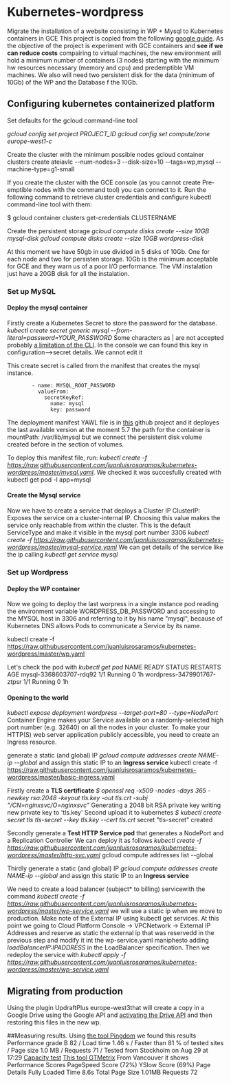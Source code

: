# Kubernetes-wordpress

Migrate the installation of a website consisting in WP + Mysql to Kubernetes containers in GCE
This project is copied from the following [google guide](https://cloud.google.com/container-engine/docs/tutorials/persistent-disk). As the objective of the project is experiment with GCE containers and **see if we can reduce costs** compairing to virtual machines, the new environment will hold a minimum number of containers (3 nodes) starting with the minimum hw resources necessary (memory and cpu) and predemptible VM machines. We also will need two persistent disk for the data (minimum of 10Gb) of the WP and the Database f the 10Gb.

## Configuring kubernetes containerized platform
Set defaults for the gcloud command-line tool

*gcloud config set project PROJECT_ID*
*gcloud config set compute/zone europe-west1-c*

Create the cluster with the minimum possible nodes
gcloud container clusters create ateiavlc --num-nodes=3 --disk-size=10  --tags=wp,mysql --machine-type=g1-small 

If you create the cluster with the GCE console (as you cannot create Pre-emptible nodes with the command tool) you can connect to it. Run the following command to retrieve cluster credentials and configure kubectl command-line tool with them:

$ gcloud container clusters get-credentials CLUSTERNAME

Create the persistent storage
*gcloud compute disks create --size 10GB mysql-disk*
*gcloud compute disks create --size 10GB wordpress-disk*

At this moment we have 50gb in use divided in 5 disks of 10Gb. One for each node and two for persisten storage. 10Gb is the minimum acceptable for GCE and they warn us of a poor I/O performance. The VM instalation just have a 20GB disk for all the instalation.

### Set up MySQL
#### Deploy the mysql container
Firstly create a Kubernetes Secret to store the password for the database. *kubectl create secret generic mysql --from-literal=password=YOUR_PASSWORD* Some characters as | are not accepted probably [a limitation of the CLI](https://kubernetes.io/docs/concepts/configuration/secret/). In the console we can found this key in configuration-->secret details. We cannot edit it 

This create secret is called from the manifest that creates the mysql instance. 

            - name: MYSQL_ROOT_PASSWORD
              valueFrom:
                secretKeyRef:
                  name: mysql
                  key: password
                  
The deployment manifest YAWL file is in [this](https://raw.githubusercontent.com/juanluisrosaramos/kubernetes-wordpress/master/mysql.yaml) github project and it deployes the last available version at the moment 5.7 the path for the container is mountPath: /var/lib/mysql but we connect the persistent disk volume created before in the section of volumes.

To deploy this manifest file, run: *kubectl create -f https://raw.githubusercontent.com/juanluisrosaramos/kubernetes-wordpress/master/mysql.yaml*. We checked it was succesfully created with kubectl get pod -l app=mysql

#### Create the Mysql service
Now we have to create a service that deploys a Cluster IP ClusterIP: Exposes the service on a cluster-internal IP. Choosing this value makes the service only reachable from within the cluster. This is the default ServiceType and make it visible in the mysql port number 3306
*kubectl create -f https://raw.githubusercontent.com/juanluisrosaramos/kubernetes-wordpress/master/mysql-service.yaml*
We can get details of the service like the ip calling *kubectl get service mysql*

### Set up Wordpress
#### Deploy the WP container
Now we going to deploy the last worpress in a single instance pod reading the environment variable WORDPRESS_DB_PASSWORD and accessing to the MYSQL host in 3306 and referring to it by his name "mysql", because of Kubernetes DNS allows Pods to communicate a Service by its name.

kubectl create -f  https://raw.githubusercontent.com/juanluisrosaramos/kubernetes-wordpress/master/wp.yaml

Let's check the pod with *kubectl get pod*
NAME                         READY     STATUS    RESTARTS   AGE
mysql-3368603707-rdq92       1/1       Running   0          1h
wordpress-3479901767-ztpsr   1/1       Running   0          1h

#### Opening to the world

*kubectl expose deployment wordpress --target-port=80  --type=NodePort*
Container Engine makes your Service available on a randomly-selected high port number (e.g. 32640) on all the nodes in your cluster. To make your HTTP(S) web server application publicly accessible, you need to create an Ingress resource.

generate a static (and global) IP  *gcloud compute addresses create NAME-ip --global* and assign this static IP to an **Ingress service**
kubectl create -f https://raw.githubusercontent.com/juanluisrosaramos/kubernetes-wordpress/master/basic-ingress.yaml


Firstly create a **TLS certificate**
*$ openssl req -x509 -nodes -days 365 -newkey rsa:2048 -keyout tls.key -out tls.crt -subj "/CN=nginxsvc/O=nginxsvc"*
Generating a 2048 bit RSA private key writing new private key to 'tls.key'
Second upload it to kubernetes
*$ kubectl create secret tls tls-secret --key tls.key --cert tls.crt*
secret "tls-secret" created

Secondly generate a **Test HTTP Service pod** that generates a NodePort and a Replication Controller We can deploy it as follows *kubectl create -f https://raw.githubusercontent.com/juanluisrosaramos/kubernetes-wordpress/master/http-svc.yaml*
gcloud compute addresses list --global

Thirdly generate a static (and global) IP  *gcloud compute addresses create NAME-ip --global* and assign this static IP to an **Ingress service**

We need to create a load balancer (subject* to billing) servicewith the command *kubectl create -f https://raw.githubusercontent.com/juanluisrosaramos/kubernetes-wordpress/master/wp-service.yaml* we will use a static ip when we move to production. Make note of the External IP using kubectl get services. 
At this point we going to Cloud Platform Console -> VPCNetwork -> External IP Addresses and reserve as static the external ip that was reservedd in the previous step and modify it int the wp-service.yaml maniphesto adding *loadBalancerIP:IPADDRESS* in the LoadBalancer specification. Then we redeploy the service with *kubectl apply -f https://raw.githubusercontent.com/juanluisrosaramos/kubernetes-wordpress/master/wp-service.yaml*

## Migrating from production 
Using the plugin UpdraftPlus europe-west3that will create a copy in a Google Drive using the Google API and [activating the Drive API](https://updraftplus.com/support/configuring-google-drive-api-access-in-updraftplus/) and then restoring this files in the new wp.

##Measuring results.
Using [the tool Pingdom](https://tools.pingdom.com) we found this results
Performance grade B 82 / Load time 1.46 s / Faster than 81 % of tested sites / Page size  1.0 MB / Requests 71 / Tested from  Stockholm on Aug 29 at 17:29
[Capacity test](https://app.loadimpact.com/load-test/6095abf1-1d5b-4b5b-8e9d-4e870ab83b2d?charts=type%3D1%3Bsid%3D__li_bandwidth%3A1%3BdataKey%3Davg%3B%3Btype%3D1%3Bsid%3D__li_requests_per_second%3A1%3BdataKey%3Davg%3B%3Btype%3D1%3Bsid%3D__li_connections_active%3A1%3BdataKey%3Dvalue%3B%3Btype%3D8%3Bsid%3D__li_loadgen_cpu_utilization%3A1%3BdataKey%3Dvalue%3B%3Btype%3D8%3Bsid%3D__li_loadgen_memory_utilization%3A1%3BdataKey%3Dvalue%3B%3Btype%3D1%3Bsid%3D__li_failure_rate%3A1%3BdataKey%3Davg%3B%3Btype%3D1%3Bsid%3D__li_user_load_time%3A1%3BdataKey%3Dvalue&large-charts=type%3D1%3Bsid%3D__li_clients_active%3A1%3BdataKey%3Dvalue%3B%3Btype%3D1%3Bsid%3D__li_user_load_time%3A1%3BdataKey%3Dvalue)
[This tool GTMetrix](https://gtmetrix.com/reports/www.ateiavlc.org/bsDr9Flb) From Vancouver it shows Performance Scores PageSpeed Score (72%) YSlow Score (69%) Page Details Fully Loaded Time
8.6s Total Page Size 1.01MB Requests 72 
